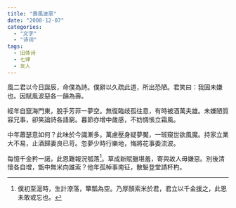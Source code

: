```yaml
---
title: "壽風波惡"
date: "2008-12-07"
categories: 
  - "文字"
  - "诗词"
tags:
  - 旧体诗
  - 七律
  - 友人
---
```

<div class="foreword">

風二君以今日誕辰，命僕為詩。僕辭以久疏此道，所出恐陋。君笑曰：我固未嫌也。因賦風波惡各一韻為壽。

</div>

經年自竄海門東，脫手芳菲一夢空。無復臨歧孤往意，有時被酒萬夫雄。未嫌陋質容兄事，卻笑論詩各語窮。暮節亦增中歲感，不妨惆悵立霜風。

中年蕭瑟意如何？此味於今識漸多。萬慮壓身疑夢魘，一斑窺世欲風魔。持家立業大不易，止酒歸妻良已苛。忽夢少時行樂地，悔將花事委流波。

每憶千金矜一諾，此恩難報況瓠落[^1]。草成新賦雖堪羞，寄與故人毋嫌惡。別後清懷各自增，甑中無米向誰索？他年孤棹事南征，散髮登堂請杯杓。

[^1]: 僕初至滬時，生計潦落，簞瓢為空。乃厚顏索米於君，君立以千金援之，此恩未敢或忘也。
